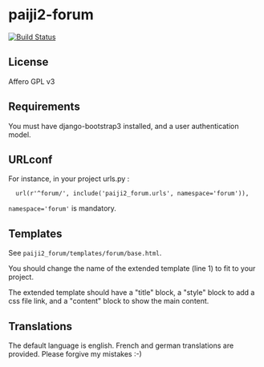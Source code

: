 paiji2-forum
============
[![Build Status](https://travis-ci.org/rezometz/django-paiji2-forum.svg?branch=ci)](https://travis-ci.org/rezometz/django-paiji2-forum)

License
-------

Affero GPL v3

Requirements
------------

You must have django-bootstrap3 installed, and a user authentication model.

URLconf
-------

For instance, in your project urls.py :

```
  url(r'^forum/', include('paiji2_forum.urls', namespace='forum')),
```

`namespace='forum'` is mandatory.

Templates
---------

See `paiji2_forum/templates/forum/base.html`.

You should change the name of the extended template (line 1) to fit to your project.

The extended template should have a "title" block, a "style" block to add a css file link, and a "content" block to show the main content.

Translations
------------

The default language is english. French and german translations are provided. Please forgive my mistakes :-)
